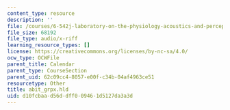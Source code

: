 ```yaml
---
content_type: resource
description: ''
file: /courses/6-542j-laboratory-on-the-physiology-acoustics-and-perception-of-speech-fall-2005/d10fcbaad56ddff009461d5127da3a3d_abit_grpx.hld
file_size: 68192
file_type: audio/x-riff
learning_resource_types: []
license: https://creativecommons.org/licenses/by-nc-sa/4.0/
ocw_type: OCWFile
parent_title: Calendar
parent_type: CourseSection
parent_uid: 62c09cc4-8057-e00f-c34b-04af4963ce51
resourcetype: Other
title: abit_grpx.hld
uid: d10fcbaa-d56d-dff0-0946-1d5127da3a3d
---
```

